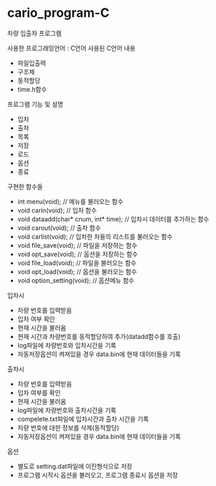 # cario_program-C

차량 입출차 프로그램

사용한 프로그래밍언어 : C언어
사용된 C언어 내용
- 파일입출력
- 구조체
- 동적할당
- time.h함수

프로그램 기능 및 설명
- 입차
- 출차
- 목록
- 저장
- 로드
- 옵션
- 종료

구현한 함수들
- int menu(void); // 메뉴를 불러오는 함수
- void carin(void); // 입차 함수
- void dataadd(char* cnum, int* time); // 입차시 데이터를 추가하는 함수
- void carout(void); // 출차 함수
- void carlist(void); // 입차한 차들의 리스트를 불러오는 함수
- void file_save(void); // 파일을 저장하는 함수
- void opt_save(void); // 옵션을 저장하는 함수
- void file_load(void); // 파일을 불러오는 함수
- void opt_load(void); // 옵션을 불러오는 함수
- void option_setting(void); // 옵션메뉴 함수

입차시
- 차량 번호를 입력받음
- 입차 여부 확인
- 현재 시간을 불러옴
- 현재 시간과 차량번호를 동적할당하여 추가(datadd함수를 호출)
- log파일에 차량번호와 입차시간을 기록
- 자동저장옵션이 켜져있을 경우 data.bin에 현재 데이터들을 기록

출차시
- 차량 번호를 입력받음
- 입차 여부를 확인
- 현재 시간을 불러옴
- log파일에 차량번호와 출차시간을 기록
- compelete.txt파일에 입차시간과 출차 시간을 기록
- 차량 번호에 대한 정보를 삭제(동적할당)
- 자동저장옵션이 켜져있을 경우 data.bin에 현재 데이터들을 기록

옵션
- 별도로 setting.dat파일에 이진형식으로 저장
- 프로그램 시작시 옵션을 불러오고, 프로그램 종료시 옵션을 저장
